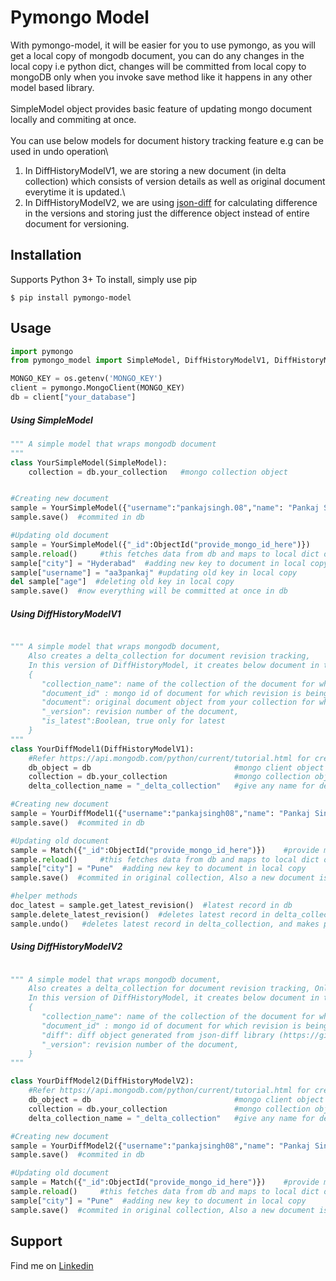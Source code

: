 Pymongo Model
==================================================== 

With pymongo-model, it will be easier for you to use pymongo, as you will get a local copy of mongodb document, you can do any changes in the local copy i.e python dict, changes will be committed from local copy to mongoDB only when you invoke save method like it happens in any other model based library.\
\
SimpleModel object provides basic feature of updating mongo document locally and commiting at once.\
\
You can use below models for document history tracking feature e.g can be used in undo operation\
1. In DiffHistoryModelV1, we are storing a new document (in delta collection) which consists of version details as well as original document everytime it is updated.\
2. In DiffHistoryModelV2, we are using [json-diff](https://github.com/fzumstein/jsondiff) for calculating difference in the versions and storing just the difference object instead of entire document for versioning.

Installation
------------

Supports Python 3+
To install, simply use pip
```
$ pip install pymongo-model
```

Usage
-----

```python
import pymongo
from pymongo_model import SimpleModel, DiffHistoryModelV1, DiffHistoryModelV2

MONGO_KEY = os.getenv('MONGO_KEY')
client = pymongo.MongoClient(MONGO_KEY)
db = client["your_database"]
```

##### Using SimpleModel
```python
""" A simple model that wraps mongodb document 
"""
class YourSimpleModel(SimpleModel):
    collection = db.your_collection   #mongo collection object


#Creating new document
sample = YourSimpleModel({"username":"pankajsingh.08","name": "Pankaj Singh", "age": "25"})    
sample.save()  #commited in db

#Updating old document
sample = YourSimpleModel({"_id":ObjectId("provide_mongo_id_here")})    #provide mongo document id for fetching
sample.reload()     #this fetches data from db and maps to local dict object   
sample["city"] = "Hyderabad"  #adding new key to document in local copy
sample["username"] = "aa3pankaj" #updating old key in local copy
del sample["age"]  #deleting old key in local copy
sample.save()  #now everything will be committed at once in db

```

##### Using DiffHistoryModelV1
```python

""" A simple model that wraps mongodb document, 
    Also creates a delta_collection for document revision tracking,
    In this version of DiffHistoryModel, it creates below document in the delta_collection for each update i.e after invoking save method 
    {
       "collection_name": name of the collection of the document for which revision is being done,
       "document_id" : mongo id of document for which revision is being done,
       "document": original document object from your collection for which revision is being done,
       "_version": revision number of the document,
       "is_latest":Boolean, true only for latest
    }
"""
class YourDiffModel1(DiffHistoryModelV1):
    #Refer https://api.mongodb.com/python/current/tutorial.html for creating db object
    db_object = db                                #mongo client object
    collection = db.your_collection               #mongo collection object
    delta_collection_name = "_delta_collection"   #give any name for delta collection where revisions will be stored, it will be created automatically in the db

#Creating new document
sample = YourDiffModel1({"username":"pankajsingh08","name": "Pankaj Singh", "age": "25"})    
sample.save()  #commited in db

#Updating old document
sample = Match({"_id":ObjectId("provide_mongo_id_here")})    #provide mongo document id for fetching
sample.reload()     #this fetches data from db and maps to local dict object   
sample["city"] = "Pune"  #adding new key to document in local copy
sample.save()  #commited in original collection, Also a new document is created in the delta_collection

#helper methods
doc_latest = sample.get_latest_revision()  #latest record in db
sample.delete_latest_revision()  #deletes latest record in delta_collection, and makes previos record as latest but original document will not be touched
sample.undo()   #deletes latest record in delta_collection, and makes previos record as latest, Also original document will be updated
```

##### Using DiffHistoryModelV2
```python

""" A simple model that wraps mongodb document, 
    Also creates a delta_collection for document revision tracking, Only difference from DiffHistoryModelV1 is here instead of saving entire document, just difference is stored in diff.
    In this version of DiffHistoryModel, it creates below document in the delta_collection for each update i.e after invoking save method 
    {
       "collection_name": name of the collection of the document for which revision is being done,
       "document_id" : mongo id of document for which revision is being done,
       "diff": diff object generated from json-diff library (https://github.com/fzumstein/jsondiff)
       "_version": revision number of the document,
    }
"""

class YourDiffModel2(DiffHistoryModelV2):
    #Refer https://api.mongodb.com/python/current/tutorial.html for creating db object
    db_object = db                                #mongo client object
    collection = db.your_collection               #mongo collection object
    delta_collection_name = "_delta_collection"   #give any name for delta collection where revisions will be stored, it will be created automatically in the db

#Creating new document
sample = YourDiffModel2({"username":"pankajsingh08","name": "Pankaj Singh", "age": "25"})    
sample.save()  #commited in db

#Updating old document
sample = Match({"_id":ObjectId("provide_mongo_id_here")})    #provide mongo document id for fetching
sample.reload()     #this fetches data from db and maps to local dict object   
sample["city"] = "Pune"  #adding new key to document in local copy
sample.save()  #commited in original collection, Also a new document is created in the delta_collection

```

## Support
Find me on [Linkedin](https://www.linkedin.com/in/aa3pankaj/)